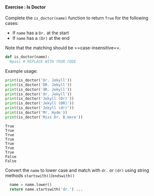#### Exercise : Is Doctor

Complete the `is_doctor(name)` function to return `True` for the following cases:
* If `name` has a `Dr.` at the start
* If `name` has a `(Dr)` at the end

Note that the matching should be ==case-insensitive==.

```python
def is_doctor(name):
  #pass # REPLACE WITH YOUR CODE
```

Example usage:
<include src="inputOutput.md" boilerplate>
<span id="input">

```python
print(is_doctor('Dr. Jekyll'))
print(is_doctor('DR. Jekyll'))
print(is_doctor('dR. Jekyll'))
print(is_doctor('dr. Jekyll'))
print(is_doctor('Jekyll (Dr)'))
print(is_doctor('Jekyll (DR)'))
print(is_doctor('Jekyll (dr)'))
print(is_doctor('Mr. Hyde'))
print(is_doctor('Miss Dr. B.more'))
```
</span>
<span id="output">

```
True
True
True
True
True
True
True
False
False
```
</span>
</include>

<panel type="seamless" header="%%:bulb: Tips%%">

Convert the `name` to lower case and match with `dr.` or `(dr)` using string methods `startswith()`/`endswith()`

</panel>
<panel type="seamless" header="%%:bulb: Partial solution%%">

```python
  name = name.lower()
  return name.startswith('dr.') ...
```

</panel>
